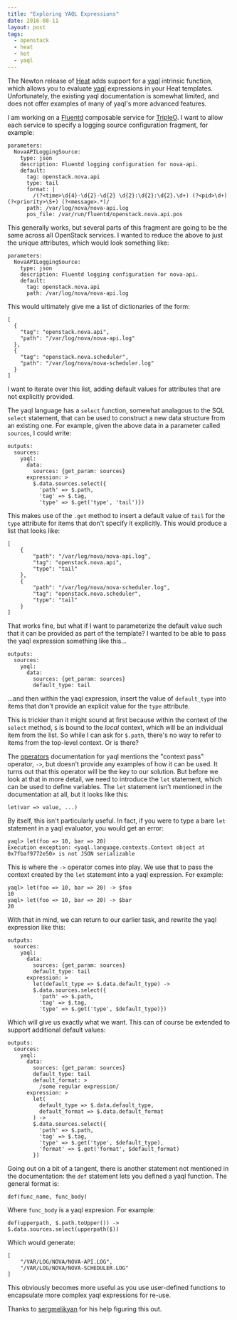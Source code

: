 ```yaml
---
title: "Exploring YAQL Expressions"
date: 2016-08-11
layout: post
tags:
  - openstack
  - heat
  - hot
  - yaql
---
```


The Newton release of [Heat][] adds support for a [yaql][yaql_func]
intrinsic function, which allows you to evaluate [yaql][] expressions
in your Heat templates.  Unfortunately, the existing yaql
documentation is somewhat limited, and does not offer examples of many
of yaql's more advanced features.

[heat]: https://wiki.openstack.org/wiki/Heat
[yaql]: https://yaql.readthedocs.io/en/latest/
[yaql_func]: http://docs.openstack.org/developer/heat/template_guide/hot_spec.html#yaql

I am working on a [Fluentd][] composable service for [TripleO][].  I
want to allow each service to specify a logging source configuration
fragment, for example:

[fluentd]: http://www.fluentd.org/
[tripleo]: https://wiki.openstack.org/wiki/TripleO

    parameters:
      NovaAPILoggingSource:
        type: json
        description: Fluentd logging configuration for nova-api.
        default:
          tag: openstack.nova.api
          type: tail
          format: |
            /(?<time>\d{4}-\d{2}-\d{2} \d{2}:\d{2}:\d{2}.\d+) (?<pid>\d+) (?<priority>\S+) (?<message>.*)/
          path: /var/log/nova/nova-api.log
          pos_file: /var/run/fluentd/openstack.nova.api.pos

This generally works, but several parts of this fragment are going to
be the same across all OpenStack services.  I wanted to reduce the
above to just the unique attributes, which would look something like:

    parameters:
      NovaAPILoggingSource:
        type: json
        description: Fluentd logging configuration for nova-api.
        default:
          tag: openstack.nova.api
          path: /var/log/nova/nova-api.log

This would ultimately give me a list of dictionaries of the form:

    [
      {
        "tag": "openstack.nova.api",
        "path": "/var/log/nova/nova-api.log"
      },
      {
        "tag": "openstack.nova.scheduler",
        "path": "/var/log/nova/nova-scheduler.log"
      }
    ]

I want to iterate over this list, adding default values for attributes
that are not explicitly provided.

The yaql language has a `select` function, somewhat analagous to the
SQL `select` statement, that can be used to construct a new data
structure from an existing one.  For example, given the above data in
a parameter called `sources`, I could write:

    outputs:
      sources:
        yaql:
          data:
            sources: {get_param: sources}
          expression: >
            $.data.sources.select({
              'path' => $.path,
              'tag' => $.tag,
              'type' => $.get('type', 'tail')})

This makes use of the `.get` method to insert a default value of
`tail` for the `type` attribute for items that don't specify it
explicitly.  This would produce a list that looks like:

    [
        {
            "path": "/var/log/nova/nova-api.log",
            "tag": "openstack.nova.api",
            "type": "tail"
        },
        {
            "path": "/var/log/nova/nova-scheduler.log",
            "tag": "openstack.nova.scheduler",
            "type": "tail"
        }
    ]

That works fine, but what if I want to parameterize the default value
such that it can be provided as part of the template?  I wanted to be
able to pass the yaql expression something like this...

    outputs:
      sources:
        yaql:
          data:
            sources: {get_param: sources}
            default_type: tail

...and then within the yaql expression, insert the value of
`default_type` into items that don't provide an explicit value for the
`type` attribute.

This is trickier than it might sound at first because within the
context of the `select` method, `$` is bound to the *local* context,
which will be an individual item from the list.  So while I can ask
for `$.path`, there's no way to refer to items from the top-level
context.  Or is there?

The [operators][] documentation for yaql mentions the "context pass"
operator, `->`, but doesn't provide any examples of how it can be
used. It turns out that this operator will be the key to our solution.
But before we look at that in more detail, we need to introduce the
`let` statement, which can be used to define variables.  The `let`
statement isn't mentioned in the documentation at all, but it looks
like this:

[operators]: https://yaql.readthedocs.io/en/latest/getting_started.html#operators

    let(var => value, ...)

By itself, this isn't particularly useful.  In fact, if you were to
type a bare `let` statement in a yaql evaluator, you would get an
error:

    yaql> let(foo => 10, bar => 20)
    Execution exception: <yaql.language.contexts.Context object at 0x7fbaf9772e50> is not JSON serializable

This is where the `->` operator comes into play.  We use that to pass
the context created by the `let` statement into a yaql expression. For
example:

    yaql> let(foo => 10, bar => 20) -> $foo
    10
    yaql> let(foo => 10, bar => 20) -> $bar
    20

With that in mind, we can return to our earlier task, and rewrite the
yaql expression like this:

    outputs:
      sources:
        yaql:
          data:
            sources: {get_param: sources}
            default_type: tail
          expression: >
            let(default_type => $.data.default_type) ->
            $.data.sources.select({
              'path' => $.path,
              'tag' => $.tag,
              'type' => $.get('type', $default_type)})

Which will give us exactly what we want.  This can of course be
extended to support additional default values:

    outputs:
      sources:
        yaql:
          data:
            sources: {get_param: sources}
            default_type: tail
            default_format: >
              /some regular expression/
          expression: >
            let(
              default_type => $.data.default_type,
              default_format => $.data.default_format
            ) ->
            $.data.sources.select({
              'path' => $.path,
              'tag' => $.tag,
              'type' => $.get('type', $default_type),
              'format' => $.get('format', $default_format)
            })

Going out on a bit of a tangent, there is another statement not
mentioned in the documentation: the `def` statement lets you defined a
yaql function.  The general format is:

    def(func_name, func_body)

Where `func_body` is a yaql expresion.  For example:

    def(upperpath, $.path.toUpper()) ->
    $.data.sources.select(upperpath($))

Which would generate:

    [
        "/VAR/LOG/NOVA/NOVA-API.LOG", 
        "/VAR/LOG/NOVA/NOVA-SCHEDULER.LOG"
    ]

This obviously becomes more useful as you use user-defined functions
to encapsulate more complex yaql expressions for re-use.

Thanks to [sergmelikyan][] for his help figuring this out.

[sergmelikyan]: https://github.com/sergmelikyan
